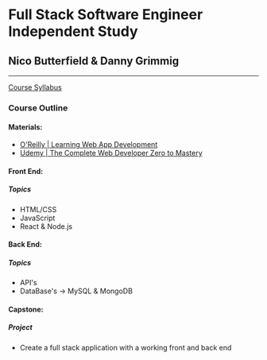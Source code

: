 # Full Stack Software Engineer Independent Study
## Nico Butterfield & Danny Grimmig
---
[Course Syllabus](https://docs.google.com/document/d/1o2DB_KU95RO9VYh9KyKXWb9NNz_hDzb9D5wm-ZffidE/edit)

### Course Outline

#### Materials: 
- [O'Reilly | Learning Web App Development ](https://www.amazon.com/Learning-Web-App-Development-JavaScript/dp/1449370195/ref=asc_df_1449370195/?tag=hyprod-20&linkCode=df0&hvadid=266005469508&hvpos=&hvnetw=g&hvrand=2869813545826491307&hvpone=&hvptwo=&hvqmt=&hvdev=c&hvdvcmdl=&hvlocint=&hvlocphy=9005219&hvtargid=pla-467449402283&psc=1)
- [Udemy | The Complete Web Developer Zero to Mastery ](https://www.udemy.com/course/the-complete-web-developer-zero-to-mastery/)

#### Front End:
##### Topics
- HTML/CSS
- JavaScript
- React & Node.js

#### Back End:
##### Topics
- API's
- DataBase's -> MySQL & MongoDB

#### Capstone:
##### Project
- Create a full stack application with a working front and back end

